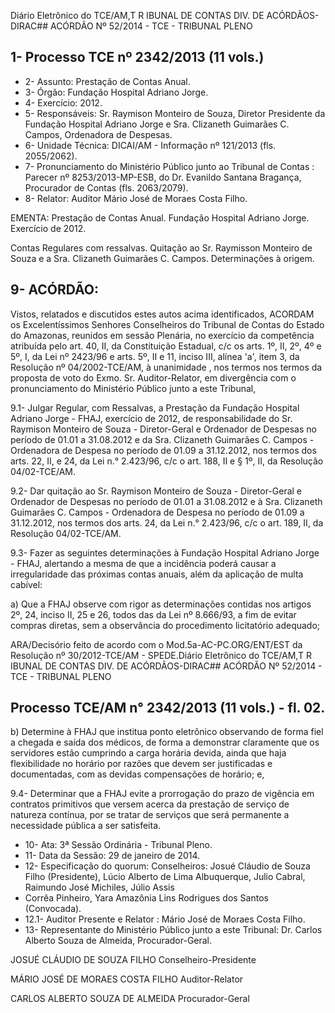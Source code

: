 Diário Eletrônico do TCE/AM,T R IBUNAL DE CONTAS DIV. DE ACÓRDÃOS-DIRAC## ACÓRDÃO Nº 52/2014 - TCE - TRIBUNAL PLENO

## 1- Processo TCE nº 2342/2013 (11 vols.)

- 2- Assunto: Prestação de Contas Anual.
- 3- Órgão: Fundação Hospital Adriano Jorge.
- 4- Exercício: 2012.
- 5-  Responsáveis: Sr.  Raymison  Monteiro  de  Souza,  Diretor  Presidente  da  Fundação Hospital Adriano Jorge e Sra. Clizaneth Guimarães C. Campos, Ordenadora de Despesas.
- 6- Unidade Técnica: DICAI/AM - Informação nº 121/2013 (fls. 2055/2062).
- 7-  Pronunciamento  do  Ministério  Público  junto  ao  Tribunal  de  Contas :  Parecer  nº 8253/2013-MP-ESB,  do  Dr.  Evanildo  Santana  Bragança,  Procurador  de  Contas  (fls. 2063/2079).
- 8- Relator: Auditor Mário José de Moraes Costa Filho.

EMENTA: Prestação de Contas Anual. Fundação Hospital  Adriano Jorge. Exercício de 2012.

Contas  Regulares  com  ressalvas.  Quitação ao  Sr.  Raymisson  Monteiro  de  Souza  e  a Sra. Clizaneth Guimarães C. Campos. Determinações à origem.

## 9- ACÓRDÃO:

Vistos, relatados e discutidos estes autos acima identificados,  ACORDAM os Excelentíssimos  Senhores  Conselheiros do Tribunal de Contas do Estado do Amazonas, reunidos em sessão Plenária, no exercício da competência atribuída pelo  art. 40, II, da Constituição Estadual, c/c os arts. 1º, II, 2º, 4º e 5º, I, da Lei nº 2423/96 e arts. 5º, II  e  11,  inciso  III,  alínea  'a',  item  3,  da  Resolução  nº  04/2002-TCE/AM, à unanimidade , nos termos nos termos da proposta de voto do Exmo. Sr. Auditor-Relator, em divergência com o pronunciamento do Ministério Público junto a este Tribunal,

9.1- Julgar Regular, com Ressalvas, a  Prestação da Fundação Hospital Adriano Jorge - FHAJ, exercício de 2012, de responsabilidade do Sr. Raymison Monteiro de Souza - Diretor-Geral e Ordenador de Despesas no período de 01.01 a 31.08.2012 e da Sra. Clizaneth Guimarães C. Campos - Ordenadora de Despesa no período de 01.09 a 31.12.2012, nos termos dos arts. 22, II, e 24, da Lei n.° 2.423/96, c/c o art. 188, II e § 1º, II, da Resolução 04/02-TCE/AM.

9.2-  Dar  quitação ao  Sr. Raymison  Monteiro  de  Souza  -  Diretor-Geral  e Ordenador de Despesas no período de 01.01 a 31.08.2012 e à Sra. Clizaneth Guimarães C. Campos - Ordenadora de Despesa no período de 01.09 a 31.12.2012, nos termos dos arts. 24, da Lei n.° 2.423/96, c/c o art. 189, II, da Resolução 04/02-TCE/AM.

9.3-  Fazer  as  seguintes  determinações à  Fundação  Hospital  Adriano Jorge - FHAJ, alertando a mesma de que a incidência poderá causar a irregularidade das próximas contas anuais, além da aplicação de multa cabível:

a) Que  a  FHAJ observe  com  rigor  as  determinações  contidas  nos artigos 2º, 24, inciso II, 25 e 26, todos das da Lei nº 8.666/93, a fim de evitar compras diretas, sem a observância do procedimento licitatório adequado;

ARA/Decisório feito de acordo com o Mod.5a-AC-PC.ORG/ENT/EST da Resolução nº 30/2012-TCE/AM - SPEDE.Diário Eletrônico do TCE/AM,T R IBUNAL DE CONTAS DIV. DE ACÓRDÃOS-DIRAC## ACÓRDÃO Nº 52/2014 - TCE - TRIBUNAL PLENO

## Processo TCE/AM n° 2342/2013 (11 vols.) - fl. 02.

b) Determine à FHAJ que institua ponto eletrônico observando de forma fiel a  chegada  e  saída  dos  médicos,  de  forma  a  demonstrar claramente  que  os servidores estão cumprindo a carga horária devida, ainda que haja flexibilidade no horário por razões que devem ser justificadas e documentadas, com as devidas compensações de horário; e,

9.4- Determinar que a FHAJ evite a prorrogação do prazo de vigência em contratos primitivos que versem acerca da prestação de serviço de natureza contínua, por se tratar de serviços que será permanente a necessidade pública a ser satisfeita.

- 10- Ata: 3ª Sessão Ordinária - Tribunal Pleno.
- 11- Data da Sessão: 29 de janeiro de 2014.
- 12- Especificação do quorum: Conselheiros: Josué Cláudio de Souza Filho (Presidente), Lúcio  Alberto  de  Lima  Albuquerque,  Julio  Cabral,  Raimundo  José  Michiles,  Júlio  Assis
- Corrêa Pinheiro, Yara Amazônia Lins Rodrigues dos Santos (Convocada).
- 12.1- Auditor Presente e Relator : Mário José de Moraes Costa Filho.
- 13-  Representante  do  Ministério  Público  junto  a  este  Tribunal: Dr. Carlos  Alberto Souza de Almeida, Procurador-Geral.

JOSUÉ CLÁUDIO DE SOUZA FILHO Conselheiro-Presidente

MÁRIO JOSÉ DE MORAES COSTA FILHO Auditor-Relator

CARLOS ALBERTO SOUZA DE ALMEIDA Procurador-Geral